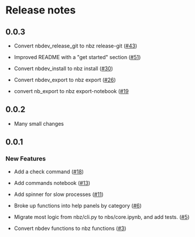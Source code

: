# Release notes

<!-- do not remove -->

## 0.0.3

- Convert nbdev_release_git to nbz release-git ([#43](https://github.com/AnswerDotAI/nbz/issues/43))

- Improved README with a "get started" section ([#51](https://github.com/AnswerDotAI/nbz/issues/51))

- Convert nbdev_install to nbz install ([#30](https://github.com/AnswerDotAI/nbz/issues/30))

- Convert nbdev_export to nbz export ([#26](https://github.com/AnswerDotAI/nbz/issues/26))

- convert nb_export to nbz export-notebook ([#19](https://github.com/AnswerDotAI/nbz/issues/19)


## 0.0.2

- Many small changes


## 0.0.1

### New Features

- Add a check command ([#18](https://github.com/pydanny/nbz/issues/18))

- Add commands notebook ([#13](https://github.com/pydanny/nbz/issues/13))

- Add spinner for slow processes ([#11](https://github.com/pydanny/nbz/issues/11))

- Broke up functions into help panels by category ([#6](https://github.com/pydanny/nbz/issues/6))

- Migrate most logic from nbz/cli.py to nbs/core.ipynb, and add tests. ([#5](https://github.com/pydanny/nbz/issues/5))

- Convert nbdev functions to nbz functions ([#3](https://github.com/pydanny/nbz/issues/3))
